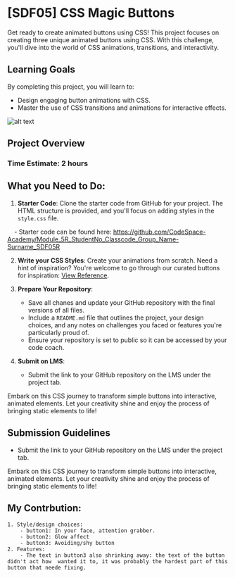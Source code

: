 # [SDF05] CSS Magic Buttons

Get ready to create animated buttons using CSS! This project focuses on creating three unique animated buttons using CSS. With this challenge, you'll dive into the world of CSS animations, transitions, and interactivity.

## Learning Goals

By completing this project, you will learn to:

- Design engaging button animations with CSS.
- Master the use of CSS transitions and animations for interactive effects.

![alt text](./images/image.png)

## Project Overview

### Time Estimate: 2 hours

## What you Need to Do:

1. **Starter Code**: Clone the starter code from GitHub for your project. The HTML structure is provided, and you'll focus on adding styles in the `style.css` file.

    - Starter code can be found here: https://github.com/CodeSpace-Academy/Module_5R_StudentNo_Classcode_Group_Name-Surname_SDF05R

2. **Write your CSS Styles**: Create your animations from scratch. Need a hint of inspiration? You're welcome to go through our curated buttons for inspiration: [View Reference](https://codepen.io/codespace-academy/pen/xxmWrjX). 

3. **Prepare Your Repository**: 
    - Save all chanes and update your GitHub repository with the final versions of all files.
    - Include a `README.md` file that outlines the project, your design choices, and any notes on challenges you faced or features you're particularly proud of.
    - Ensure your repository is set to public so it can be accessed by your code coach.

4. **Submit on LMS**:
    - Submit the link to your GitHub repository on the LMS under the project tab.

Embark on this CSS journey to transform simple buttons into interactive, animated elements. Let your creativity shine and enjoy the process of bringing static elements to life!


## Submission Guidelines
- Submit the link to your GitHub repository on the LMS under the project tab.

Embark on this CSS journey to transform simple buttons into interactive, animated elements. Let your creativity shine and enjoy the process of bringing static elements to life!


## My Contrbution:
    1. Style/design choices:
        - button1: In your face, attention grabber.
        - button2: Glow affect
        - button3: Avoiding/shy button
    2. Features:
        - The text in button3 also shrinking away: the text of the button didn't act how  wanted it to, it was probably the hardest part of this button that neede fixing.